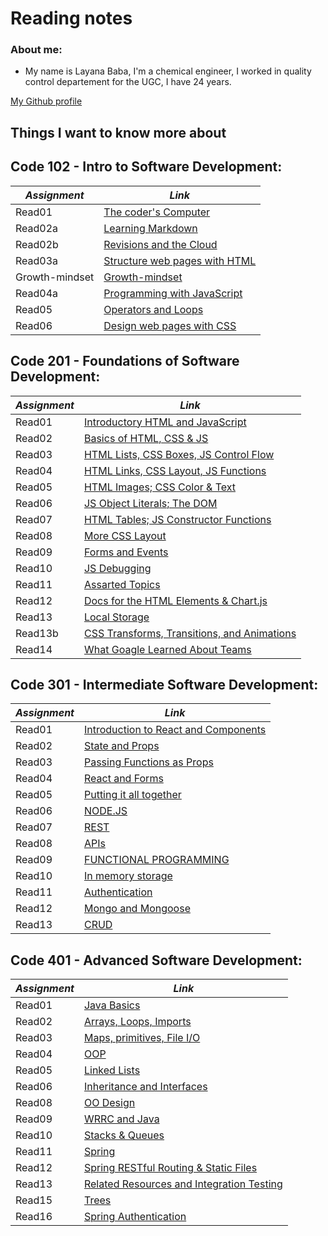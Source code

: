 # Reading notes

### About me:
* My name is Layana Baba, I'm a chemical engineer, I worked in quality control departement for the UGC, I have 24 years. 

[My Github profile](https://github.com/LayanaBaba)

## Things I want to know more about

## Code 102 - Intro to Software Development:

|     *Assignment*      |                  *Link*                             |
|-----------------------|-----------------------------------------------------|
|    Read01             |[The coder's Computer](Code-102/read01.md)           |
|    Read02a            |[Learning Markdown](Code-102/read02a.md)             |
|    Read02b            |[Revisions and the Cloud](Code-102/read02b.md)       |
|    Read03a            |[Structure web pages with HTML](Code-102/read03a.md) |
|    Growth-mindset     |[Growth-mindset](Code-102/Lab02.md)                  |
|    Read04a            |[Programming with JavaScript](Code-102/read04a.md)   | 
|    Read05             |[Operators and Loops](Code-102/read05.md)            | 
|    Read06             |[Design web pages with CSS](Code-102/read06.md)      |


## Code 201 - Foundations of Software Development:

|   *Assignment*   |                                 *Link*                                             |
|------------------|------------------------------------------------------------------------------------|
|    Read01        |[Introductory HTML and JavaScript](Code-201/read01.md)                              |
|    Read02        |[Basics of HTML, CSS & JS](Code-201/read02.md)                                      |
|    Read03        |[HTML Lists, CSS Boxes, JS Control Flow](Code-201/read03.md)                        |
|    Read04        |[HTML Links, CSS Layout, JS Functions](Code-201/read04.md)                          |
|    Read05        |[HTML Images; CSS Color & Text](Code-201/read05.md)                                 |
|    Read06        |[JS Object Literals; The DOM](Code-201/read06.md)                                   |
|    Read07        |[HTML Tables; JS Constructor Functions](Code-201/read07.md)                         |
|    Read08        |[More CSS Layout](Code-201/read08.md)                                               |
|    Read09        |[Forms and Events](Code-201/read09.md)                                              |
|    Read10        |[JS Debugging](Code-201/read10.md)                                                  |
|    Read11        |[Assarted Topics](Code-201/read11.md)                                               |
|    Read12        |[Docs for the HTML Elements & Chart.js](Code-201/read12.md)                         |
|    Read13        |[Local Storage](Code-201/read13.md)                                                 |
|    Read13b       |[CSS Transforms, Transitions, and Animations](Code-201/read13b.md)                  |
|    Read14        |[What Goagle Learned About Teams](Code-201/read14.md)                               |


## Code 301 - Intermediate Software Development:


|   *Assignment*   |                                 *Link*                                             |
|------------------|------------------------------------------------------------------------------------|
|    Read01        |[Introduction to React and Components](code-301/read01.md)                          |
|    Read02        |[State and Props](code-301/read02.md)                                               |
|    Read03        |[Passing Functions as Props](code-301/read03.md)                                    |
|    Read04        |[React and Forms](code-301/read04.md)                                               |
|    Read05        |[Putting it all together](code-301/read05.md)                                       |
|    Read06        |[NODE.JS](code-301/read06.md)                                                       |
|    Read07        |[REST](code-301/read07.md)                                                          |
|    Read08        |[APIs](code-301/read08.md)                                                          |
|    Read09        |[FUNCTIONAL PROGRAMMING](code-301/read09.md)                                        |
|    Read10        |[In memory storage](code-301/read10.md)                                             |
|    Read11        |[Authentication](code-301/read11.md)                                                |
|    Read12        |[Mongo and Mongoose](code-301/read12.md)                                            |
|    Read13        |[CRUD](code-301/read13.md)                                                          |


## Code 401 - Advanced Software Development:

|   *Assignment*   |                                 *Link*                                             |
|------------------|------------------------------------------------------------------------------------|
|    Read01        |[Java Basics](code-401/read01.md)                                                   |
|    Read02        |[ Arrays, Loops, Imports](code-401/read02.md)                                       |
|    Read03        |[ Maps, primitives, File I/O](code-401/read03.md)                                   |
|    Read04        |[OOP](code-401/read04.md)                                                           |
|    Read05        |[Linked Lists](code-401/read05.md)                                                  |
|    Read06        |[Inheritance and Interfaces](code-401/read06.md)                                    |
|    Read08        |[OO Design](code-401/read08.md)                                                     |
|    Read09        |[WRRC and Java](code-401/read09.md)                                                 |
|    Read10        |[Stacks & Queues](code-401/read10.md)                                               |
|    Read11        |[Spring](code-401/read11.md)                                                        |
|    Read12        |[Spring RESTful Routing & Static Files](code-401/read12.md)                         |
|    Read13        |[Related Resources and Integration Testing](code-401/read13.md)                     |
|    Read15        |[Trees](code-401/read15.md)                     |
|    Read16        |[ Spring Authentication](code-401/read16.md)                     |
